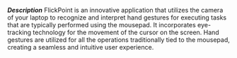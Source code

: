 *<b>Description</b>*
FlickPoint is an innovative application that utilizes the camera of your laptop to recognize and interpret hand gestures for executing tasks that are typically performed using the mousepad. It incorporates eye-tracking technology for the movement of the cursor on the screen. Hand gestures are utilized for all the operations traditionally tied to the mousepad, creating a seamless and intuitive user experience.
